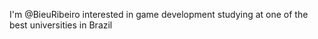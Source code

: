 I'm @BieuRibeiro
   interested in game development
   studying at one of the best universities in Brazil
